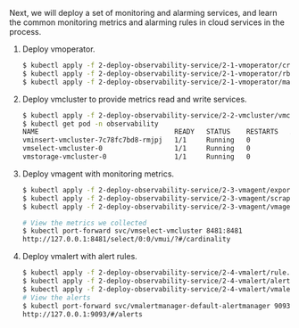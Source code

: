 Next, we will deploy a set of monitoring and alarming services, and learn the common monitoring metrics and alarming rules in cloud services in the process.

1. Deploy vmoperator.
    ```bash
    $ kubectl apply -f 2-deploy-observability-service/2-1-vmoperator/crd.yaml
    $ kubectl apply -f 2-deploy-observability-service/2-1-vmoperator/rbac.yaml
    $ kubectl apply -f 2-deploy-observability-service/2-1-vmoperator/manager.yaml
    ```
2. Deploy vmcluster to provide metrics read and write services.
    ```bash
    $ kubectl apply -f 2-deploy-observability-service/2-2-vmcluster/vmcluster.yaml
    $ kubectl get pod -n observability
    NAME                                  READY   STATUS    RESTARTS   AGE
    vminsert-vmcluster-7c78fc7bd8-rmjpj   1/1     Running   0          2m9s
    vmselect-vmcluster-0                  1/1     Running   0          2m9s
    vmstorage-vmcluster-0                 1/1     Running   0          2m9s
    ```
3. Deploy vmagent with monitoring metrics.
    ```bash
    $ kubectl apply -f 2-deploy-observability-service/2-3-vmagent/exporter.yaml
    $ kubectl apply -f 2-deploy-observability-service/2-3-vmagent/scrapes.yaml
    $ kubectl apply -f 2-deploy-observability-service/2-3-vmagent/vmagent.yaml
   
    # View the metrics we collected
    $ kubectl port-forward svc/vmselect-vmcluster 8481:8481
    http://127.0.0.1:8481/select/0:0/vmui/?#/cardinality
    ```
4. Deploy vmalert with alert rules.
    ```bash
    $ kubectl apply -f 2-deploy-observability-service/2-4-vmalert/rule.yaml
    $ kubectl apply -f 2-deploy-observability-service/2-4-vmalert/alertmanager.yaml
    $ kubectl apply -f 2-deploy-observability-service/2-4-vmalert/vmalert.yaml
    # View the alerts
    $ kubectl port-forward svc/vmalertmanager-default-alertmanager 9093:9093
    http://127.0.0.1:9093/#/alerts

    ```